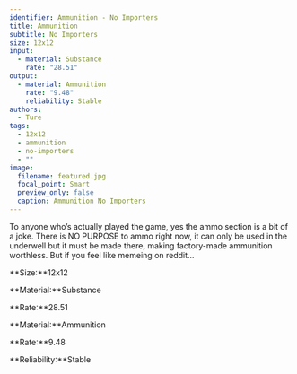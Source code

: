 ```yaml
---
identifier: Ammunition - No Importers
title: Ammunition
subtitle: No Importers
size: 12x12
input:
  - material: Substance
    rate: "28.51"
output:
  - material: Ammunition
    rate: "9.48"
    reliability: Stable
authors:
  - Ture
tags:
  - 12x12
  - ammunition
  - no-importers
  - ""
image:
  filename: featured.jpg
  focal_point: Smart
  preview_only: false
  caption: Ammunition No Importers
---
```

To anyone who’s actually played the game, yes the ammo section is a bit of a joke. There is NO PURPOSE to ammo right now, it can only be used in the underwell but it must be made there, making factory-made ammunition worthless. But if you feel like memeing on reddit...

**Size:**12x12

**Material:**Substance

**Rate:**28.51

**Material:**Ammunition

**Rate:**9.48

**Reliability:**Stable